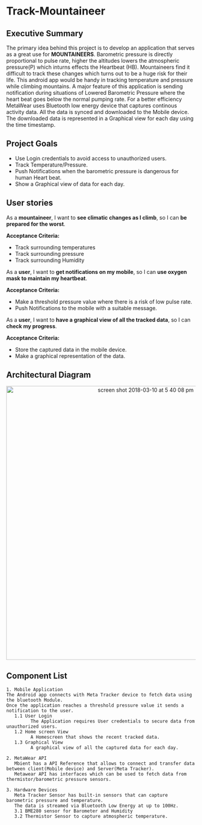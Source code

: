 # Track-Mountaineer

## Executive Summary
The primary idea behind this project is to develop an application that serves as a great use for **MOUNTAINEERS**. Barometric pressure is directly proportional to pulse rate, higher the altitudes lowers the atmospheric pressure(P) which inturns effects the Heartbeat (HB). Mountaineers find it difficult to track these changes which turns out to be a huge risk for their life. This android app would be handy in tracking temperature and pressure while climbing mountains. A major feature of this application is sending notification during situations of Lowered Barometric Pressure where the heart beat goes below the normal pumping rate. For a better efficiency MetaWear uses Bluetooth low energy device that captures continous activity data. All the data is synced and downloaded to the Mobile device. The downloaded data is represented in a Graphical view for each day using the time timestamp. 

## Project Goals
* Use Login credentials to avoid access to unauthorized users. 
* Track Temperature/Pressure.
* Push Notifications when the barometric pressure is dangerous for human Heart beat.  
* Show a Graphical view of data for each day.


## User stories
As a **mountaineer**, I want to **see climatic changes as I climb**, so I can **be prepared for the worst**.

**Acceptance Criteria:**
* Track surrounding temperatures
* Track surrounding pressure
* Track surrounding Humidity

As a **user**, I want to **get notifications on my mobile**, so I can **use oxygen mask to maintain my heartbeat**.

**Acceptance Criteria:**
* Make a threshold pressure value where there is a risk of low pulse rate. 
* Push Notifications to the mobile with a suitable message.

As a **user**, I want to **have a graphical view of all the tracked data**, so I can **check my progress**.

**Acceptance Criteria:**
* Store the captured data in the mobile device.
* Make a graphical representation of the data.

## Architectural Diagram
<p align="center">
   <img width="726" alt="screen shot 2018-03-10 at 5 40 08 pm" src="https://user-images.githubusercontent.com/31106457/37247954-42049fcc-248a-11e8-8374-e9c35e349d2a.png">
</p>

## Component List
```
1. Mobile Application
The Android app connects with Meta Tracker device to fetch data using the bluetooth Module.
Once the application reaches a threshold pressure value it sends a notification to the user. 
   1.1 User Login
         The Application requires User credentials to secure data from unauthorized users.
   1.2 Home screen View
         A Homescreen that shows the recent tracked data.
   1.3 Graphical View 
         A graphical view of all the captured data for each day.
   
2. MetaWear API
   Mbient has a API Reference that allows to connect and transfer data between client(Mobile device) and Server(Meta Tracker). 
   Metawear API has interfaces which can be used to fetch data from thermistor/barometric pressure sensors. 
   
3. Hardware Devices
   Meta Tracker Sensor has built-in sensors that can capture barometric pressure and temperature. 
   The data is streamed via Bluetooth Low Energy at up to 100Hz.
   3.1 BME280 sensor for Barometer and Humidity 
   3.2 Thermistor Sensor to capture atmospheric temperature. 
```
